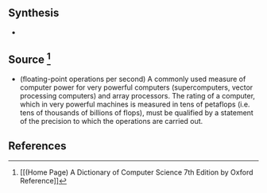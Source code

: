 ## Synthesis
- 
## Source [^1]
- (floating-point operations per second) A commonly used measure of computer power for very powerful computers (supercomputers, vector processing computers) and array processors. The rating of a computer, which in very powerful machines is measured in tens of petaflops (i.e. tens of thousands of billions of flops), must be qualified by a statement of the precision to which the operations are carried out.
## References

[^1]: [[(Home Page) A Dictionary of Computer Science 7th Edition by Oxford Reference]]